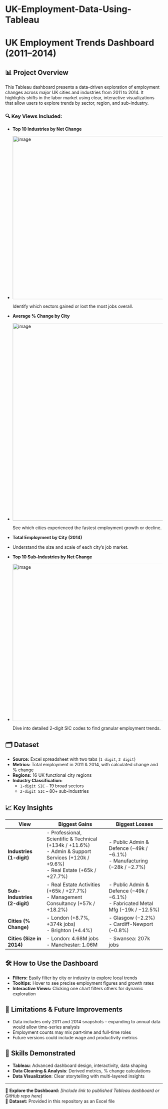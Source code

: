 # UK-Employment-Data-Using-Tableau
# UK Employment Trends Dashboard (2011–2014)

## 📊 Project Overview

This Tableau dashboard presents a data-driven exploration of employment changes across major UK cities and industries from 2011 to 2014. It highlights shifts in the labor market using clear, interactive visualizations that allow users to explore trends by sector, region, and sub-industry.

### 🔍 Key Views Included:
- **Top 10 Industries by Net Change**
- <img width="521" alt="image" src="https://github.com/user-attachments/assets/5f3344ea-1860-4ebf-9930-3aab0139f115" />

  Identify which sectors gained or lost the most jobs overall.
  
- **Average % Change by City**
- <img width="631" alt="image" src="https://github.com/user-attachments/assets/9596d72e-dcb0-4582-8fdd-b83bbb943454" />

  See which cities experienced the fastest employment growth or decline.

- **Total Employment by City (2014)**
- 
  Understand the size and scale of each city’s job market.

- **Top 10 Sub-Industries by Net Change**
- <img width="502" alt="image" src="https://github.com/user-attachments/assets/c71f51ea-19e3-4ffd-9777-4c742b2e8420" />

  Dive into detailed 2-digit SIC codes to find granular employment trends.

## 🗂️ Dataset

- **Source:** Excel spreadsheet with two tabs (`1 digit`, `2 digit`)
- **Metrics:** Total employment in 2011 & 2014, with calculated change and % change
- **Regions:** 16 UK functional city regions
- **Industry Classification:**  
  - `1-digit SIC` – 19 broad sectors  
  - `2-digit SIC` – 80+ sub-industries

## 📈 Key Insights

| View | Biggest Gains | Biggest Losses |
|------|----------------|----------------|
| **Industries (1-digit)** | - Professional, Scientific & Technical (+134k / +11.6%)<br>- Admin & Support Services (+120k / +9.6%)<br>- Real Estate (+65k / +27.7%) | - Public Admin & Defence (−49k / −6.1%)<br>- Manufacturing (−28k / −2.7%) |
| **Sub-Industries (2-digit)** | - Real Estate Activities (+65k / +27.7%)<br>- Management Consultancy (+57k / +18.2%) | - Public Admin & Defence (−49k / −6.1%)<br>- Fabricated Metal Mfg (−19k / −12.5%) |
| **Cities (% Change)** | - London (+8.7%, +374k jobs)<br>- Brighton (+4.4%) | - Glasgow (−2.2%)<br>- Cardiff-Newport (−0.8%) |
| **Cities (Size in 2014)** | - London: 4.68M jobs<br>- Manchester: 1.06M | - Swansea: 207k jobs |

## 🛠 How to Use the Dashboard

- **Filters:** Easily filter by city or industry to explore local trends
- **Tooltips:** Hover to see precise employment figures and growth rates
- **Interactive Views:** Clicking one chart filters others for dynamic exploration

## 🚧 Limitations & Future Improvements

- Data includes only 2011 and 2014 snapshots – expanding to annual data would allow time-series analysis
- Employment counts may mix part-time and full-time roles
- Future versions could include wage and productivity metrics

## 🧠 Skills Demonstrated

- **Tableau**: Advanced dashboard design, interactivity, data shaping
- **Data Cleaning & Analysis**: Derived metrics, % change calculations
- **Data Visualization**: Clear storytelling with multi-layered insights

---

📎 **Explore the Dashboard:** _[Include link to published Tableau dashboard or GitHub repo here]_  
📁 **Dataset:** Provided in this repository as an Excel file
